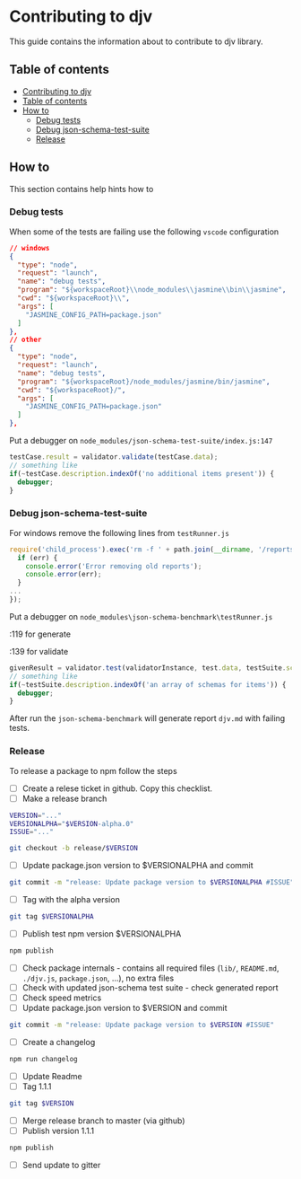 # Contributing to djv <a name="title"></a>

This guide contains the information about to contribute to djv library.

## Table of contents <a name="content"></a>

* [Contributing to djv](#title)
* [Table of contents](#content)
* [How to](#howto)
  * [Debug tests](#tests)
  * [Debug json-schema-test-suite](#test-suite)
  * [Release](#release)

## How to <a name="howto"></a>

This section contains help hints how to

### Debug tests <a name="tests"></a>

When some of the tests are failing use the following `vscode` configuration

```json
// windows
{
  "type": "node",
  "request": "launch",
  "name": "debug tests",
  "program": "${workspaceRoot}\\node_modules\\jasmine\\bin\\jasmine",
  "cwd": "${workspaceRoot}\\",
  "args": [
    "JASMINE_CONFIG_PATH=package.json"
  ]
},
// other
{
  "type": "node",
  "request": "launch",
  "name": "debug tests",
  "program": "${workspaceRoot}/node_modules/jasmine/bin/jasmine",
  "cwd": "${workspaceRoot}/",
  "args": [
    "JASMINE_CONFIG_PATH=package.json"
  ]
},
```

Put a debugger on `node_modules/json-schema-test-suite/index.js:147`
```javascript
testCase.result = validator.validate(testCase.data);
// something like
if(~testCase.description.indexOf('no additional items present')) {
  debugger;
}
```

### Debug json-schema-test-suite <a name="test-suite"></a>

For windows remove the following lines from `testRunner.js`

```js
require('child_process').exec('rm -f ' + path.join(__dirname, '/reports/*.md'), function (err) {
  if (err) {
    console.error('Error removing old reports');
    console.error(err);
  }
...
});
```

Put a debugger on `node_modules\json-schema-benchmark\testRunner.js`

:119 for generate

:139 for validate

```javascript
givenResult = validator.test(validatorInstance, test.data, testSuite.schema);
// something like
if(~testSuite.description.indexOf('an array of schemas for items')) {
  debugger;
}
```

After run the `json-schema-benchmark` will generate report `djv.md` with failing tests.

### Release <a name="release"></a>

To release a package to npm follow the steps

- [ ] Create a relese ticket in github. Copy this checklist.
- [ ] Make a release branch
```sh
VERSION="..."
VERSIONALPHA="$VERSION-alpha.0"
ISSUE="..."

git checkout -b release/$VERSION
```
- [ ] Update package.json version to $VERSIONALPHA and commit
```sh
git commit -m "release: Update package version to $VERSIONALPHA #ISSUE"
```
- [ ] Tag with the alpha version
```sh
git tag $VERSIONALPHA
```
- [ ] Publish test npm version $VERSIONALPHA
```sh
npm publish
```
- [ ] Check package internals - contains all required files (`lib/`, `README.md`, `./djv.js`, `package.json`, ...), no extra files
- [ ] Check with updated json-schema test suite - check generated report
- [ ] Check speed metrics
- [ ] Update package.json version to $VERSION and commit
```sh
git commit -m "release: Update package version to $VERSION #ISSUE"
```
- [ ] Create a changelog
```sh
npm run changelog
```
- [ ] Update Readme
- [ ] Tag 1.1.1
```sh
git tag $VERSION
```
- [ ] Merge release branch to master (via github)
- [ ] Publish version 1.1.1
```sh
npm publish
```
- [ ] Send update to gitter
